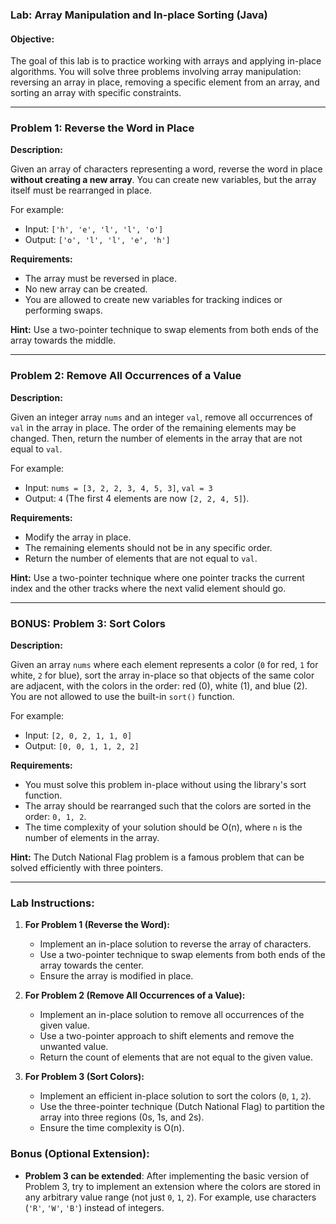 ### **Lab: Array Manipulation and In-place Sorting (Java)**

#### **Objective:**
The goal of this lab is to practice working with arrays and applying in-place algorithms. You will solve three problems involving array manipulation: reversing an array in place, removing a specific element from an array, and sorting an array with specific constraints.

---

### **Problem 1: Reverse the Word in Place**

**Description:**

Given an array of characters representing a word, reverse the word in place **without creating a new array**. You can create new variables, but the array itself must be rearranged in place.

For example:

- Input: `['h', 'e', 'l', 'l', 'o']`
- Output: `['o', 'l', 'l', 'e', 'h']`

**Requirements:**
- The array must be reversed in place.
- No new array can be created.
- You are allowed to create new variables for tracking indices or performing swaps.

**Hint:**
Use a two-pointer technique to swap elements from both ends of the array towards the middle.

---

### **Problem 2: Remove All Occurrences of a Value**

**Description:**

Given an integer array `nums` and an integer `val`, remove all occurrences of `val` in the array in place. The order of the remaining elements may be changed. Then, return the number of elements in the array that are not equal to `val`.

For example:

- Input: `nums = [3, 2, 2, 3, 4, 5, 3]`, `val = 3`
- Output: `4` (The first 4 elements are now `[2, 2, 4, 5]`).

**Requirements:**
- Modify the array in place.
- The remaining elements should not be in any specific order.
- Return the number of elements that are not equal to `val`.

**Hint:**
Use a two-pointer technique where one pointer tracks the current index and the other tracks where the next valid element should go.

---

### **BONUS: Problem 3: Sort Colors**

**Description:**

Given an array `nums` where each element represents a color (`0` for red, `1` for white, `2` for blue), sort the array in-place so that objects of the same color are adjacent, with the colors in the order: red (0), white (1), and blue (2). You are not allowed to use the built-in `sort()` function.

For example:

- Input: `[2, 0, 2, 1, 1, 0]`
- Output: `[0, 0, 1, 1, 2, 2]`

**Requirements:**
- You must solve this problem in-place without using the library's sort function.
- The array should be rearranged such that the colors are sorted in the order: `0, 1, 2`.
- The time complexity of your solution should be O(n), where `n` is the number of elements in the array.

**Hint:**
The Dutch National Flag problem is a famous problem that can be solved efficiently with three pointers.

---

### **Lab Instructions:**

1. **For Problem 1 (Reverse the Word):**
   - Implement an in-place solution to reverse the array of characters.
   - Use a two-pointer technique to swap elements from both ends of the array towards the center.
   - Ensure the array is modified in place.

2. **For Problem 2 (Remove All Occurrences of a Value):**
   - Implement an in-place solution to remove all occurrences of the given value.
   - Use a two-pointer approach to shift elements and remove the unwanted value.
   - Return the count of elements that are not equal to the given value.

3. **For Problem 3 (Sort Colors):**
   - Implement an efficient in-place solution to sort the colors (`0`, `1`, `2`).
   - Use the three-pointer technique (Dutch National Flag) to partition the array into three regions (0s, 1s, and 2s).
   - Ensure the time complexity is O(n).

### **Bonus (Optional Extension):**
- **Problem 3 can be extended**: After implementing the basic version of Problem 3, try to implement an extension where the colors are stored in any arbitrary value range (not just `0`, `1`, `2`). For example, use characters (`'R'`, `'W'`, `'B'`) instead of integers.

